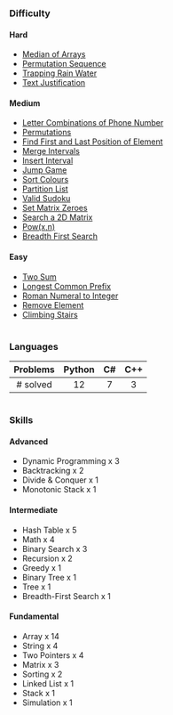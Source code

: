 ### Difficulty

#### Hard
* [Median of Arrays](MedianOfArrays/findmediansortedarrays.py)
* [Permutation Sequence](PermutationSequence/permutationsequence.cs)
* [Trapping Rain Water](TrappingRainWater/traprainwater.cs)
* [Text Justification](TextJustification/textjustification.py)

#### Medium
* [Letter Combinations of Phone Number](/LetterCombinationsOfPhoneNumber/phonenumberletters.py)
* [Permutations](Permutations/permutations.py)
* [Find First and Last Position of Element](FirstandLastPosition/findfirstlast.py)
* [Merge Intervals](MergeIntervals/mergeintervals.py)
* [Insert Interval](InsertInterval/insertinterval.py)
* [Jump Game](JumpGame/jumpgame.cpp)
* [Sort Colours](SortColours/sortcolours.cpp)
* [Partition List](PartitionList/partitionlist.py)
* [Valid Sudoku](ValidSudoku/validsudoku.py)
* [Set Matrix Zeroes](SetMatrixZeroes/setmatrixzeroes.py)
* [Search a 2D Matrix](Search2DMatrix/search2dmatrix.cs)
* [Pow(x,n)](Pow(x%2Cn)/pow(x%2Cn).cs)
* [Breadth First Search](BreadthFirstSearch/breadthfirstsearch.cs)

#### Easy
* [Two Sum](TwoSum/twosum.py)
* [Longest Common Prefix](LongestCommonPrefix/longestcommonprefix.py)
* [Roman Numeral to Integer](RomanToInteger/romantoint.cs)
* [Remove Element](RemoveElement/removeelement.cs)
* [Climbing Stairs](ClimbingStairs/climbingstairs.cpp)

#

### Languages

| Problems | Python | C# | C++ |
|:--------:|:------:|:--:|:---:|
| # solved |   12   |  7 |  3  |

#

### Skills
#### Advanced
* Dynamic Programming x 3
* Backtracking x 2
* Divide & Conquer x 1
* Monotonic Stack x 1
#### Intermediate
* Hash Table x 5
* Math x 4
* Binary Search x 3
* Recursion x 2
* Greedy x 1
* Binary Tree x 1
* Tree x 1
* Breadth-First Search x 1

#### Fundamental
* Array x 14
* String x 4
* Two Pointers x 4
* Matrix x 3
* Sorting x 2
* Linked List x 1
* Stack x 1
* Simulation x 1
